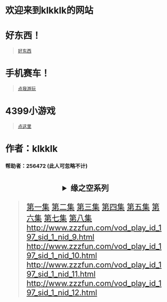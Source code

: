 # 欢迎来到klkklk的网站
# 好东西！
> [好东西](https://theklkklk.github.io/千万别点.vbs)
# 手机赛车！
> [点我游玩](http://h.4399.com/play/194955.htm)


# 4399小游戏
> [点这里](http://www.4399.com/)

# 作者：klkklk
### 帮助者：256472 (此人可忽略不计)

# <div align="center"><font size="5"><details><summary>缘之空系列</summary>
> [第一集](http://www.zzzfun.com/vod_play_id_197_sid_1_nid_1.html)
> [第二集](http://www.zzzfun.com/vod_play_id_197_sid_1_nid_2.html)
> [第三集](http://www.zzzfun.com/vod_play_id_197_sid_1_nid_3.html)
> [第四集](http://www.zzzfun.com/vod_play_id_197_sid_1_nid_4.html)
> [第五集](http://www.zzzfun.com/vod_play_id_197_sid_1_nid_5.html)
> [第六集](http://www.zzzfun.com/vod_play_id_197_sid_1_nid_6.html)
> [第七集](http://www.zzzfun.com/vod_play_id_197_sid_1_nid_7.html)
> [第八集](http://www.zzzfun.com/vod_play_id_197_sid_1_nid_8.html)
http://www.zzzfun.com/vod_play_id_197_sid_1_nid_9.html
http://www.zzzfun.com/vod_play_id_197_sid_1_nid_10.html
http://www.zzzfun.com/vod_play_id_197_sid_1_nid_11.html
http://www.zzzfun.com/vod_play_id_197_sid_1_nid_12.html

